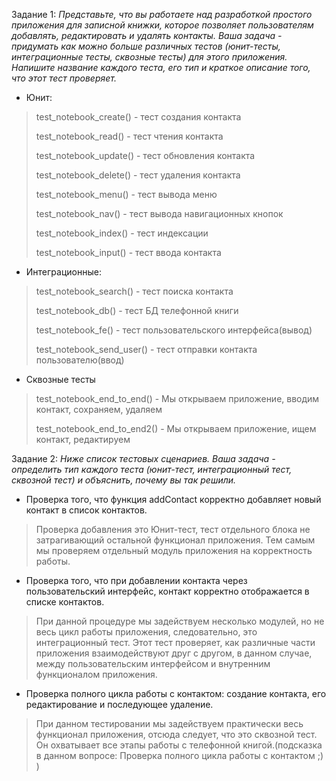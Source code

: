 Задание 1:
 *Представьте, что вы работаете над разработкой простого приложения для записной книжки, которое 
  позволяет пользователям добавлять, редактировать и удалять контакты.
Ваша задача - придумать как можно больше различных тестов (юнит-тесты, интеграционные тесты, сквозные тесты) для 
  этого приложения. Напишите название каждого теста, его тип и краткое описание того, что этот тест проверяет.*
* Юнит:
>test_notebook_create() - тест создания контакта
> 
>test_notebook_read() - тест чтения контакта
> 
>test_notebook_update() - тест обновления контакта
> 
>test_notebook_delete() - тест удаления контакта
> 
>test_notebook_menu() - тест вывода меню
> 
>test_notebook_nav() - тест вывода навигационных кнопок
> 
>test_notebook_index() - тест индексации
> 
>test_notebook_input() - тест ввода контакта
* Интеграционные:
>test_notebook_search() - тест поиска контакта
>
>test_notebook_db() - тест БД телефонной книги
> 
>test_notebook_fe() - тест пользовательского интерфейса(вывод)
> 
>test_notebook_send_user() - тест отправки контакта пользователю(ввод)
* Сквозные тесты
>test_notebook_end_to_end() - Мы открываем приложение, вводим контакт, сохраняем, удаляем
> 
>test_notebook_end_to_end2() - Мы открываем приложение, ищем контакт, редактируем

Задание 2:
*Ниже список тестовых сценариев. Ваша задача - определить тип каждого теста (юнит-тест, интеграционный 
тест, сквозной тест) и объяснить, почему вы так решили.*

* Проверка того, что функция addContact корректно добавляет новый контакт в список контактов.
> Проверка добавления это Юнит-тест, тест отдельного блока не затрагивающий остальной функционал приложения. Тем 
> самым мы проверяем отдельный модуль приложения на корректность работы.
* Проверка того, что при добавлении контакта через пользовательский интерфейс, контакт корректно отображается в 
  списке контактов.
> При данной процедуре мы задействуем несколько модулей, но не весь цикл работы приложения, следовательно, это 
> интеграционный тест. Этот тест проверяет, как 
> различные части приложения взаимодействуют друг с другом, в данном случае, между пользовательским интерфейсом и 
> внутренним функционалом приложения.
* Проверка полного цикла работы с контактом: создание контакта, его редактирование и последующее удаление.
> При данном тестировании мы задействуем практически весь функционал приложения, отсюда следует, что это сквозной тест. 
> Он охватывает все этапы работы с телефонной книгой.(подсказка в 
> данном вопросе: Проверка полного цикла работы с контактом ;) ) 


